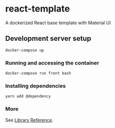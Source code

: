 # react-template
A dockerized React base template with Material UI

## Development server setup
```
docker-compose up
```

### Running and accessing the container
```
docker-compose run front bash
```

### Installing dependencies
```
yarn add @dependency
```

### More
See [Library Reference](https://pt-br.reactjs.org/).
